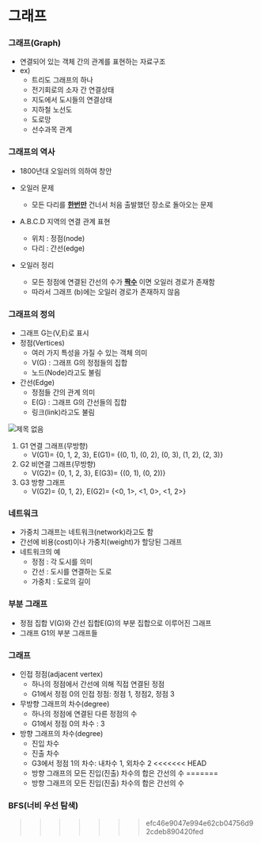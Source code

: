 # 그래프

### 그래프(Graph)

- 연결되어 있는 객체 간의 관계를 표현하는 자료구조
- ex)
    - 트리도 그래프의 하나
    - 전기회로의 소자 간 연결상태
    - 지도에서  도시들의 연결상태
    - 지하철 노선도
    - 도로망
    - 선수과목 관계

### 그래프의 역사

- 1800년대 오일러의 의하여 창안
- 오일러 문제
    - 모든 다리를 **<u>한번만</u>** 건너서 처음 출발했던 장소로 돌아오는 문제
    
- A.B.C.D 지역의 연결 관계 표현
    - 위치 : 정점(node)
    - 다리 : 간선(edge)

- 오일러 정리
    - 모든 정점에 연결된 간선의 수가 **<u>짝수</u>** 이면 오일러 경로가 존재함
    - 따라서 그래프 (b)에는 오일러 경로가 존재하지 않음

### 그래프의 정의

- 그래프 G는(V,E)로 표시
- 정점(Vertices)
    - 여러 가지 특성을 가질 수 있는 객체 의미
    - V(G) : 그래프 G의 정점들의 집합
    - 노드(Node)라고도 불림
- 간선(Edge)
    - 정점들 간의 관계 의미
    - E(G) : 그래프 G의 간선들의 집합
    - 링크(link)라고도 불림

![제목 없음](https://user-images.githubusercontent.com/79856225/168711953-635a1057-6b03-4aa1-b566-170dab1bd87c.png)


1.  G1 연결 그래프(무방향)
    - V(G1)= {0, 1, 2, 3},      E(G1)= {(0, 1), (0, 2), (0, 3), (1, 2), (2, 3)}
2. G2 비연결 그래프(무방향)
    - V(G2)= {0, 1, 2, 3},      E(G3)= {(0, 1), (0, 2))} 
3. G3 방향 그래프
    - V(G2)= {0, 1, 2},         E(G2)= {<0, 1>, <1, 0>, <1, 2>}

### 네트워크

- 가중치 그래프는 네트워크(network)라고도 함
- 간선에 비용(cost)이나 가중치(weight)가 할당된 그래프
- 네트워크의 예
    - 정점 : 각 도시를 의미
    - 간선 : 도시를 연결하는 도로
    - 가중치 : 도로의 길이

### 부분 그래프

- 정점 집합 V(G)와 간선 집합E(G)의 부분 집합으로 이루어진 그래프
- 그래프 G1의 부분 그래프들


### 그래프

- 인접 정점(adjacent vertex)
    - 하나의 정점에서 간선에 의해 직접 연결된 정점
    - G1에서 정점 0의 인접 정점: 정점 1, 정점2, 정점 3
- 무방향 그래프의 차수(degree)
    - 하나의 정점에 연결된 다른 정점의 수
    - G1에서 정점 0의 차수 : 3
- 방향 그래프의 차수(degree)
    - 진입 차수
    - 진출 차수
    - G3에서 정점 1의 차수: 내차수 1, 외차수 2
<<<<<<< HEAD
    - 방향 그래프의 모든 진입(진출) 차수의 합은 간선의 수
=======
    - 방향 그래프의 모든 진입(진출) 차수의 합은 간선의 수


### BFS(너비 우선 탐색)










>>>>>>> efc46e9047e994e62cb04756d92cdeb890420fed
